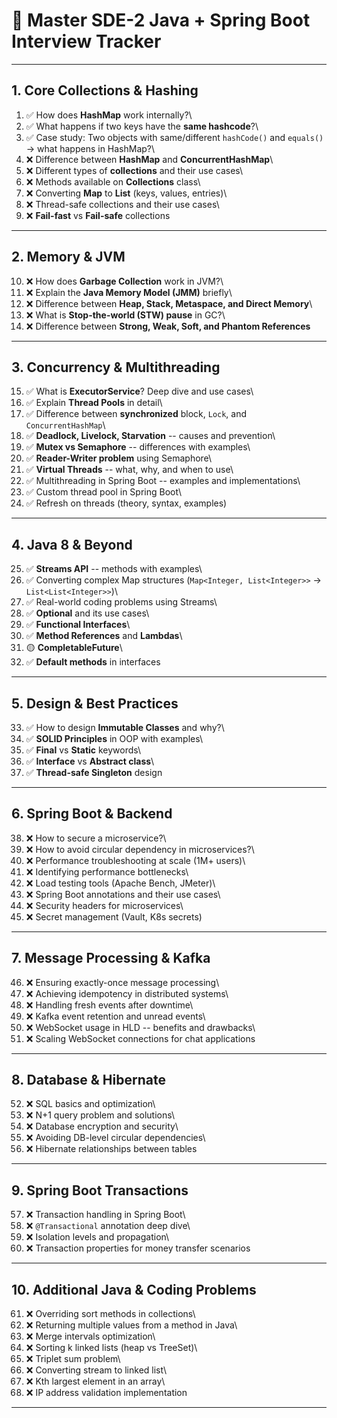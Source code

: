 # 📌 Master SDE-2 Java + Spring Boot Interview Tracker

------------------------------------------------------------------------

## **1. Core Collections & Hashing**

1.  ✅ How does **HashMap** work internally?\
2.  ✅ What happens if two keys have the **same hashcode**?\
3.  ✅ Case study: Two objects with same/different `hashCode()` and
    `equals()` → what happens in HashMap?\
4.  ❌ Difference between **HashMap** and **ConcurrentHashMap**\
5.  ❌ Different types of **collections** and their use cases\
6.  ❌ Methods available on **Collections** class\
7.  ❌ Converting **Map** to **List** (keys, values, entries)\
8.  ❌ Thread-safe collections and their use cases\
9.  ❌ **Fail-fast** vs **Fail-safe** collections

------------------------------------------------------------------------

## **2. Memory & JVM**

10. ❌ How does **Garbage Collection** work in JVM?\
11. ❌ Explain the **Java Memory Model (JMM)** briefly\
12. ❌ Difference between **Heap, Stack, Metaspace, and Direct Memory**\
13. ❌ What is **Stop-the-world (STW) pause** in GC?\
14. ❌ Difference between **Strong, Weak, Soft, and Phantom References**

------------------------------------------------------------------------

## **3. Concurrency & Multithreading**

15. ✅ What is **ExecutorService**? Deep dive and use cases\
16. ✅ Explain **Thread Pools** in detail\
17. ✅ Difference between **synchronized** block, `Lock`, and `ConcurrentHashMap`\
18. ✅ **Deadlock, Livelock, Starvation** -- causes and prevention\
19. ✅ **Mutex vs Semaphore** -- differences with examples\
20. ✅ **Reader-Writer problem** using Semaphore\
21. ✅ **Virtual Threads** -- what, why, and when to use\
22. ✅ Multithreading in Spring Boot -- examples and implementations\
23. ✅ Custom thread pool in Spring Boot\
24. ✅ Refresh on threads (theory, syntax, examples)

------------------------------------------------------------------------

## **4. Java 8 & Beyond**

25. ✅ **Streams API** -- methods with examples\
26. ✅ Converting complex Map structures (`Map<Integer, List<Integer>>` → `List<List<Integer>>`)\
27. ✅ Real-world coding problems using Streams\
28. ✅ **Optional** and its use cases\
29. ✅ **Functional Interfaces**\
30. ✅ **Method References** and **Lambdas**\
31. 🟡 **CompletableFuture**\
32. ✅ **Default methods** in interfaces

------------------------------------------------------------------------

## **5. Design & Best Practices**

33. ✅ How to design **Immutable Classes** and why?\
34. ✅ **SOLID Principles** in OOP with examples\
35. ✅ **Final** vs **Static** keywords\
36. ✅ **Interface** vs **Abstract class**\
37. ✅ **Thread-safe Singleton** design

------------------------------------------------------------------------

## **6. Spring Boot & Backend**

38. ❌ How to secure a microservice?\
39. ❌ How to avoid circular dependency in microservices?\
40. ❌ Performance troubleshooting at scale (1M+ users)\
41. ❌ Identifying performance bottlenecks\
42. ❌ Load testing tools (Apache Bench, JMeter)\
43. ❌ Spring Boot annotations and their use cases\
44. ❌ Security headers for microservices\
45. ❌ Secret management (Vault, K8s secrets)

------------------------------------------------------------------------

## **7. Message Processing & Kafka**

46. ❌ Ensuring exactly-once message processing\
47. ❌ Achieving idempotency in distributed systems\
48. ❌ Handling fresh events after downtime\
49. ❌ Kafka event retention and unread events\
50. ❌ WebSocket usage in HLD -- benefits and drawbacks\
51. ❌ Scaling WebSocket connections for chat applications

------------------------------------------------------------------------

## **8. Database & Hibernate**

52. ❌ SQL basics and optimization\
53. ❌ N+1 query problem and solutions\
54. ❌ Database encryption and security\
55. ❌ Avoiding DB-level circular dependencies\
56. ❌ Hibernate relationships between tables

------------------------------------------------------------------------

## **9. Spring Boot Transactions**

57. ❌ Transaction handling in Spring Boot\
58. ❌ `@Transactional` annotation deep dive\
59. ❌ Isolation levels and propagation\
60. ❌ Transaction properties for money transfer scenarios

------------------------------------------------------------------------

## **10. Additional Java & Coding Problems**

61. ❌ Overriding sort methods in collections\
62. ❌ Returning multiple values from a method in Java\
63. ❌ Merge intervals optimization\
64. ❌ Sorting k linked lists (heap vs TreeSet)\
65. ❌ Triplet sum problem\
66. ❌ Converting stream to linked list\
67. ❌ Kth largest element in an array\
68. ❌ IP address validation implementation

------------------------------------------------------------------------
